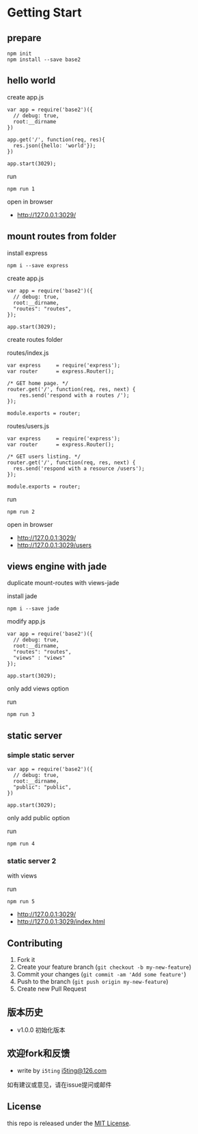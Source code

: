 # Getting Start

## prepare

```
npm init
npm install --save base2
```

## hello world

create app.js

```
var app = require('base2')({
  // debug: true,
  root:__dirname
})

app.get('/', function(req, res){
  res.json({hello: 'world'});
})

app.start(3029);
```

run 

```
npm run 1
```

open in browser

- http://127.0.0.1:3029/

## mount routes from folder

install express 

```
npm i --save express
```

create app.js

```
var app = require('base2')({
  // debug: true,
  root:__dirname,
  "routes": "routes",
});

app.start(3029);
```

create routes folder

routes/index.js

```
var express     = require('express');
var router      = express.Router();

/* GET home page. */
router.get('/', function(req, res, next) {
    res.send('respond with a routes /');
});

module.exports = router;
```

routes/users.js

```
var express     = require('express');
var router      = express.Router();

/* GET users listing. */
router.get('/', function(req, res, next) {
  res.send('respond with a resource /users');
});

module.exports = router;
```

run 

```
npm run 2
```

open in browser

- http://127.0.0.1:3029/
- http://127.0.0.1:3029/users

## views engine with jade

duplicate mount-routes with views-jade

install jade 

```
npm i --save jade
```

modify app.js

```
var app = require('base2')({
  // debug: true,
  root:__dirname,
  "routes": "routes",
  "views" : "views"
});

app.start(3029);
```

only add views option

run 

```
npm run 3
```

## static server

### simple static server

```
var app = require('base2')({
  // debug: true,
  root:__dirname,
  "public": "public",
})

app.start(3029);
```

only add public option

run 

```
npm run 4
```

### static server 2

with views

run 

```
npm run 5
```

- http://127.0.0.1:3029/
- http://127.0.0.1:3029/index.html


## Contributing

1. Fork it
2. Create your feature branch (`git checkout -b my-new-feature`)
3. Commit your changes (`git commit -am 'Add some feature'`)
4. Push to the branch (`git push origin my-new-feature`)
5. Create new Pull Request

## 版本历史

- v1.0.0 初始化版本

## 欢迎fork和反馈

- write by `i5ting` i5ting@126.com

如有建议或意见，请在issue提问或邮件

## License

this repo is released under the [MIT
License](http://www.opensource.org/licenses/MIT).
